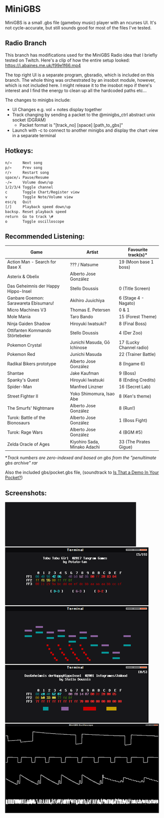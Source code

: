 # MiniGBS

MiniGBS is a small .gbs file (gameboy music) player with an ncurses UI.
It's not cycle-accurate, but still sounds good for most of the files I've tested.

## Radio Branch

This branch has modifications used for the MiniGBS Radio idea that I briefly tested
on Twitch. Here's a clip of how the entire setup looked: https://i.abaines.me.uk/f99e1f66.mp4

The top right UI is a separate program, gbsradio, which is included on this branch.
The whole thing was orchestrated by an insobot module, however, which is not included here.
I might release it to the insobot repo if there's interest and I find the energy to clean
up all the hardcoded paths etc...

The changes to minigbs include:

  - UI Changes e.g. vol + notes display together
  - Track changing by sending a packet to the @minigbs\_ctrl abstract unix socket (DGRAM)
    - Packet format is "\[track\_no\] \[space\] \[path\_to\_gbs\]"
  - Launch with -c to connect to another minigbs and display the chart view in a separate terminal

## Hotkeys:
	n/→     Next song
	p/←     Prev song
	r/↑     Restart song
	space/↓ Pause/Resume
	-/=     Volume down/up
	1/2/3/4 Toggle channel
	c       Toggle Chart/Register view
	v       Toggle Note/Volume view
	esc/q   Quit
	[/]     Playback speed down/up
	backsp. Reset playback speed
	return  Go to track \#
	o       Toggle oscilloscope

## Recommended Listening:

| Game | Artist | Favourite track(s)* |
| ---- | ------ | ------------------- |
| Action Man - Search for Base X | ??? / Natsume | 19 (Moon base 1 boss) |
| Asterix & Obelix | Alberto Jose González | |
| Das Geheimnis der Happy Hippo-Insel | Stello Doussis | 0 (Title Screen) |
| Ganbare Goemon: Sarawareta Ebisumaru! | Akihiro Juuichiya | 6 (Stage 4 - Nagato) |
| Micro Machines V3 | Thomas E. Petersen | 0 & 1 |
| Mole Mania | Taro Bando | 15 (Forest Theme) |
| Ninja Gaiden Shadow | Hiroyuki Iwatsuki? | 8 (Final Boss) |
| Ottifanten Kommando Störtebeker | Stello Doussis | 4 (Der Zoo) |
| Pokemon Crystal | Junichi Masuda, Gō Ichinose | 17 (Lucky Channel radio) |
| Pokemon Red | Junichi Masuda | 22 (Trainer Battle) |
| Radikal Bikers prototype | Alberto Jose González | 8 (Ingame 6) |
| Shantae | Jake Kaufman | 9 (Boss) |
| Spanky's Quest | Hiroyuki Iwatsuki | 8 (Ending Credits) |
| Spider-Man | Manfred Linzner | 16 (Secret Lab) |
| Street Fighter II | Yoko Shimomura, Isao Abe | 8 (Ken's theme) |
| The Smurfs' Nightmare | Alberto Jose González | 8 (Run!) |
| Turok: Battle of the Bionosaurs | Alberto Jose González | 1 (Boss Fight) |
| Turok: Rage Wars | Alberto Jose González | 4 (BGM #5) |
| Zelda Oracle of Ages | Kiyohiro Sada, Minako Adachi | 33 (The Pirates Gigue) |

**Track numbers are zero-indexed and based on gbs from the "penultimate gbs archive" rar*

Also the included gbs/pocket.gbs file, (soundtrack to [Is That a Demo In Your Pocket?](https://www.pouet.net/prod.php?which=65997))

## Screenshots:

![Animated screenshot](/screenshots/anim.gif)
![Note display](/screenshots/notes.png)
![Chart display](/screenshots/chart.png)
![Volume display](/screenshots/volume.png)
![Oscilloscope](/screenshots/osc.png)
	
	
